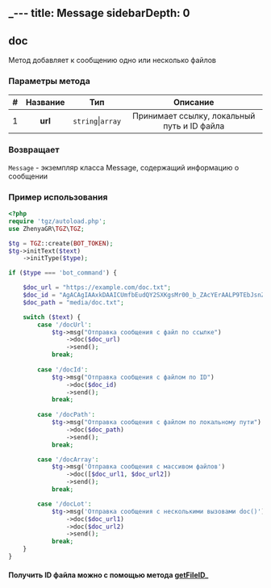 _---
title: Message
sidebarDepth: 0
---

## doc
Метод добавляет к сообщению одно или несколько файлов
### Параметры метода
| # | Название |        Тип        |                   Описание                   |
|:-:|:--------:|:-----------------:|:--------------------------------------------:|
| 1 | **url**  | `string`\|`array` | Принимает ссылку, локальный путь и ID файла |
### Возвращает
`Message` - экземпляр класса Message, содержащий информацию о сообщении
### Пример использования

```php
<?php
require 'tgz/autoload.php';
use ZhenyaGR\TGZ\TGZ;

$tg = TGZ::create(BOT_TOKEN);
$tg->initText($text)
    ->initType($type);

if ($type === 'bot_command') {

    $doc_url = "https://example.com/doc.txt";
    $doc_id = "AgACAgIAAxkDAAICUmfbEudQY2SXKgsMr00_b_ZAcYErAALP9TEbJsnZSlufCaTwR76hAQADAgADeQADNgQ";
    $doc_path = "media/doc.txt";

    switch ($text) {
        case '/docUrl':
            $tg->msg("Отправка сообщения с файл по ссылке")
                ->doc($doc_url)
                ->send();
            break;
           
        case '/docId':
            $tg->msg("Отправка сообщения с файлом по ID") 
                ->doc($doc_id)
                ->send();
            break;
           
        case '/docPath':
            $tg->msg("Отправка сообщения с файлом по локальному пути") 
                ->doc($doc_path)
                ->send();
            break;

        case '/docArray':
            $tg->msg('Отправка сообщения с массивом файлов')
                ->doc([$doc_url1, $doc_url2])
                ->send();
            break;

        case '/docLot':
            $tg->msg('Отправка сообщения с несколькими вызовами doc()')
                ->doc($doc_url1)
                ->doc($doc_url2)
                ->send();
            break;
    }
}
```

#### Получить ID файла можно с помощью метода [getFileID](/classes/tgzMethods/getFileID.md)_